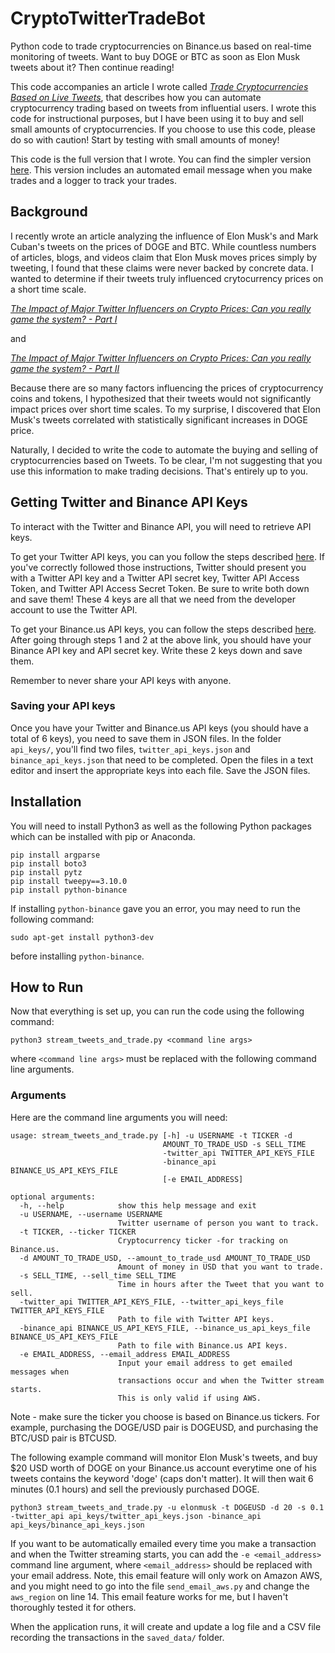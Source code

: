 # CryptoTwitterTradeBot
Python code to trade cryptocurrencies on Binance.us based on real-time monitoring of tweets. Want to buy DOGE or BTC as soon as Elon Musk tweets about it? Then continue reading!

This code accompanies an article I wrote called [*Trade Cryptocurrencies Based on Live Tweets*](https://www.realcryptoanalysis.com/trade-cryptocurrencies-based-on-live-tweets/), that describes how you can automate cryptocurrency trading based on tweets from influential users. I wrote this code for instructional purposes, but I have been using it to buy and sell small amounts of cryptocurrencies. If you choose to use this code, please do so with caution! Start by testing with small amounts of money!

This code is the full version that I wrote. You can find the simpler version [here](https://github.com/realcryptoanalysis/AutoTradeFromTwitter_Simple). This version includes an automated email message when you make trades and a logger to track your trades.

## Background
I recently wrote an article analyzing the influence of Elon Musk's and Mark Cuban's tweets on the prices of DOGE and BTC. While countless numbers of articles, blogs, and videos claim that Elon Musk moves prices simply by tweeting, I found that these claims were never backed by concrete data. I wanted to determine if their tweets truly influenced crytocurrency prices on a short time scale.

*[The Impact of Major Twitter Influencers on Crypto Prices: Can you really game the system? - Part I](https://www.realcryptoanalysis.com/the-impact-of-major-twitter-influencers-on-crypto-prices-can-you-really-game-the-system-part-i/)*

and 

*[The Impact of Major Twitter Influencers on Crypto Prices: Can you really game the system? - Part II](https://www.realcryptoanalysis.com/the-impact-of-major-twitter-influencers-on-crypto-prices-can-you-really-game-the-system-part-ii/)*

Because there are so many factors influencing the prices of cryptocurrency coins and tokens, I hypothesized that their tweets would not significantly impact prices over short time scales. To my surprise, I discovered that Elon Musk's tweets correlated with statistically significant increases in DOGE price.

Naturally, I decided to write the code to automate the buying and selling of cryptocurrencies based on Tweets. To be clear, I'm not suggesting that you use this information to make trading decisions. That's entirely up to you.

## Getting Twitter and Binance API Keys
To interact with the Twitter and Binance API, you will need to retrieve API keys.

To get your Twitter API keys, you can you follow the steps described [here](https://dev.to/sumedhpatkar/beginners-guide-how-to-apply-for-a-twitter-developer-account-1kh7). If you've correctly followed those instructions, Twitter should present you with a Twitter API key and a Twitter API secret key, Twitter API Access Token, and Twitter API Access Secret Token. Be sure to write both down and save them! These 4 keys are all that we need from the developer account to use the Twitter API.

To get your Binance.us API keys, you can follow the steps described [here](https://cryptopro.app/help/automatic-import/binance-api-key/). After going through steps 1 and 2 at the above link, you should have your Binance API key and API secret key. Write these 2 keys down and save them.

Remember to never share your API keys with anyone.

### Saving your API keys
Once you have your Twitter and Binance.us API keys (you should have a total of 6 keys), you need to save them in JSON files. In the folder `api_keys/`, you'll find two files, `twitter_api_keys.json` and `binance_api_keys.json` that need to be completed. Open the files in a text editor and insert the appropriate keys into each file. Save the JSON files.

## Installation
You will need to install Python3 as well as the following Python packages which can be installed with pip or Anaconda.

```
pip install argparse
pip install boto3
pip install pytz
pip install tweepy==3.10.0
pip install python-binance
```
If installing `python-binance` gave you an error, you may need to run the following command:

```
sudo apt-get install python3-dev
```
before installing `python-binance`.

## How to Run

Now that everything is set up, you can run the code using the following command:

```
python3 stream_tweets_and_trade.py <command line args>
```
where `<command line args>` must be replaced with the following command line arguments.

### Arguments
Here are the command line arguments you will need:

```
usage: stream_tweets_and_trade.py [-h] -u USERNAME -t TICKER -d
                                  AMOUNT_TO_TRADE_USD -s SELL_TIME
                                  -twitter_api TWITTER_API_KEYS_FILE
                                  -binance_api BINANCE_US_API_KEYS_FILE
                                  [-e EMAIL_ADDRESS]

optional arguments:
  -h, --help            show this help message and exit
  -u USERNAME, --username USERNAME
                        Twitter username of person you want to track.
  -t TICKER, --ticker TICKER
                        Cryptocurrency ticker -for tracking on Binance.us.
  -d AMOUNT_TO_TRADE_USD, --amount_to_trade_usd AMOUNT_TO_TRADE_USD
                        Amount of money in USD that you want to trade.
  -s SELL_TIME, --sell_time SELL_TIME
                        Time in hours after the Tweet that you want to sell.
  -twitter_api TWITTER_API_KEYS_FILE, --twitter_api_keys_file TWITTER_API_KEYS_FILE
                        Path to file with Twitter API keys.
  -binance_api BINANCE_US_API_KEYS_FILE, --binance_us_api_keys_file BINANCE_US_API_KEYS_FILE
                        Path to file with Binance.us API keys.
  -e EMAIL_ADDRESS, --email_address EMAIL_ADDRESS
                        Input your email address to get emailed messages when
                        transactions occur and when the Twitter stream starts.
                        This is only valid if using AWS.
```
Note - make sure the ticker you choose is based on Binance.us tickers. For example, purchasing the DOGE/USD pair is DOGEUSD, and purchasing the BTC/USD pair is BTCUSD.

The following example command will monitor Elon Musk's tweets, and buy \$20 USD worth of DOGE on your Binance.us account everytime one of his tweets contains the keyword 'doge' (caps don't matter). It will then wait 6 minutes (0.1 hours) and sell the previously purchased DOGE.

```
python3 stream_tweets_and_trade.py -u elonmusk -t DOGEUSD -d 20 -s 0.1 -twitter_api api_keys/twitter_api_keys.json -binance_api api_keys/binance_api_keys.json
```

If you want to be automatically emailed every time you make a transaction and when the Twitter streaming starts, you can add the `-e <email_address>` command line argument, where `<email_address>` should be replaced with your email address. Note, this email feature will only work on Amazon AWS, and you might need to go into the file `send_email_aws.py` and change the `aws_region` on line 14. This email feature works for me, but I haven't thoroughly tested it for others.

When the application runs, it will create and update a log file and a CSV file recording the transactions in the `saved_data/` folder.



